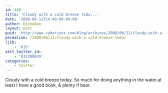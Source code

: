 ```yaml
---
id: 448
title: 'Cloudy with a cold breeze toda...'
date: '2008-06-11T14:40:09-04:00'
author: DizkoDan
layout: post
guid: 'http://www.cyberjunx.com/blog/archives/2008/06/11/cloudy-with-a-cold-breeze-toda/'
permalink: /2008/06/11/cloudy-with-a-cold-breeze-toda/
ljID:
    - '615'
aktt_twitter_id:
    - '832390639'
categories:
    - Twitter
---
```


Cloudy with a cold breeze today. So much for doing anything in the water.at least I have a good book, &amp; plenty if beer.